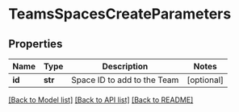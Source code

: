 # TeamsSpacesCreateParameters

## Properties
Name | Type | Description | Notes
------------ | ------------- | ------------- | -------------
**id** | **str** | Space ID to add to the Team | [optional] 

[[Back to Model list]](../README.md#documentation-for-models) [[Back to API list]](../README.md#documentation-for-api-endpoints) [[Back to README]](../README.md)


